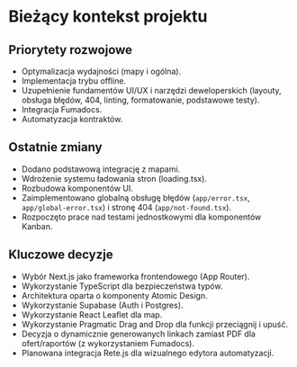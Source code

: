 # Bieżący kontekst projektu

## Priorytety rozwojowe
- Optymalizacja wydajności (mapy i ogólna).
- Implementacja trybu offline.
- Uzupełnienie fundamentów UI/UX i narzędzi deweloperskich (layouty, obsługa błędów, 404, linting, formatowanie, podstawowe testy).
- Integracja Fumadocs.
- Automatyzacja kontraktów.

## Ostatnie zmiany
- Dodano podstawową integrację z mapami.
- Wdrożenie systemu ładowania stron (loading.tsx).
- Rozbudowa komponentów UI.
- Zaimplementowano globalną obsługę błędów (`app/error.tsx`, `app/global-error.tsx`) i stronę 404 (`app/not-found.tsx`).
- Rozpoczęto prace nad testami jednostkowymi dla komponentów Kanban.

## Kluczowe decyzje
- Wybór Next.js jako frameworka frontendowego (App Router).
- Wykorzystanie TypeScript dla bezpieczeństwa typów.
- Architektura oparta o komponenty Atomic Design.
- Wykorzystanie Supabase (Auth i Postgres).
- Wykorzystanie React Leaflet dla map.
- Wykorzystanie Pragmatic Drag and Drop dla funkcji przeciągnij i upuść.
- Decyzja o dynamicznie generowanych linkach zamiast PDF dla ofert/raportów (z wykorzystaniem Fumadocs).
- Planowana integracja Rete.js dla wizualnego edytora automatyzacji.
